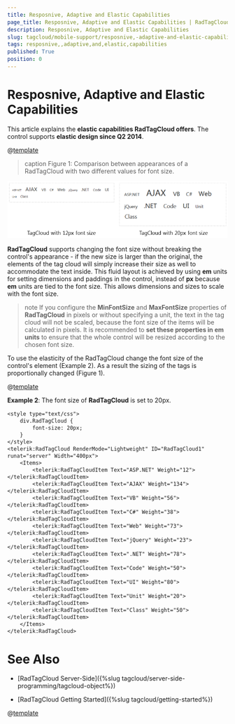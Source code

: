 ```yaml
---
title: Resposnive, Adaptive and Elastic Capabilities
page_title: Resposnive, Adaptive and Elastic Capabilities | RadTagCloud for ASP.NET AJAX Documentation
description: Resposnive, Adaptive and Elastic Capabilities
slug: tagcloud/mobile-support/resposnive,-adaptive-and-elastic-capabilities
tags: resposnive,,adaptive,and,elastic,capabilities
published: True
position: 0
---
```


# Resposnive, Adaptive and Elastic Capabilities

This article explains the **elastic capabilities RadTagCloud offers**. The control supports **elastic design since Q2 2014**.

@[template](/_templates/common/render-mode.md#resp-elastic-desc)

>caption Figure 1: Comparison between appearances of a RadTagCloud with two different values for font size.

![tagcloud-elastic-comparison](images/tagcloud-elastic-comparison.png)

**RadTagCloud** supports changing the font size without breaking the control's appearance - if the new size is larger than the original, the elements of the tag cloud will simply increase their size as well to accommodate the text inside. This fluid layout is achieved by using **em** units for setting dimensions and paddings in the control, instead of **px** because **em** units are tied to the font size. This allows dimensions and sizes to scale with the font size.

>note If you configure the **MinFontSize** and **MaxFontSize** properties of **RadTagCloud** in pixels or without specifying a unit, the text in the tag cloud will not be scaled, because the font size of the items will be calculated in pixels. It is recommended to **set these properties in em units** to ensure that the whole control will be resized according to the chosen font size.
>


To use the elasticity of the RadTagCloud change the font size of the control's element (Example 2). As a result the sizing of the tags is proportionally changed (Figure 1).

@[template](/_templates/common/font-size-notes.md#note-and-example "control: RadTagCloud")

**Example 2**: The font size of **RadTagCloud** is set to 20px.

````ASPNET
<style type="text/css">
	div.RadTagCloud {
		font-size: 20px;
	}
</style>
<telerik:RadTagCloud RenderMode="Lightweight" ID="RadTagCloud1" runat="server" Width="400px">
	<Items>
		<telerik:RadTagCloudItem Text="ASP.NET" Weight="12"></telerik:RadTagCloudItem>
		<telerik:RadTagCloudItem Text="AJAX" Weight="134"></telerik:RadTagCloudItem>
		<telerik:RadTagCloudItem Text="VB" Weight="56"></telerik:RadTagCloudItem>
		<telerik:RadTagCloudItem Text="C#" Weight="38"></telerik:RadTagCloudItem>
		<telerik:RadTagCloudItem Text="Web" Weight="73"></telerik:RadTagCloudItem>
		<telerik:RadTagCloudItem Text="jQuery" Weight="23"></telerik:RadTagCloudItem>
		<telerik:RadTagCloudItem Text=".NET" Weight="78"></telerik:RadTagCloudItem>
		<telerik:RadTagCloudItem Text="Code" Weight="50"></telerik:RadTagCloudItem>
		<telerik:RadTagCloudItem Text="UI" Weight="80"></telerik:RadTagCloudItem>
		<telerik:RadTagCloudItem Text="Unit" Weight="20"></telerik:RadTagCloudItem>
		<telerik:RadTagCloudItem Text="Class" Weight="50"></telerik:RadTagCloudItem>
	</Items>
</telerik:RadTagCloud>
````



# See Also

 * [RadTagCloud Server-Side]({%slug tagcloud/server-side-programming/tagcloud-object%})

 * [RadTagCloud Getting Started]({%slug tagcloud/getting-started%})

@[template](/_templates/common/font-size-notes.md#related-resources)